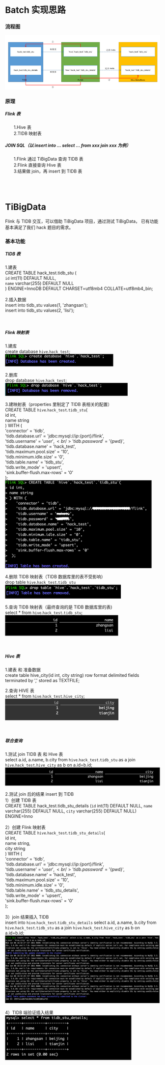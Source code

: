 # Batch 实现思路

### 流程图

![img](./images/pic1.png)  

### 原理

##### Flink 表<br/>
&ensp;&ensp;&ensp;&ensp;1.Hive 表<br/> 
&ensp;&ensp;&ensp;&ensp;2.TIDB 映射表<br/>

##### JOIN SQL（以 insert into … select … from xxx join xxx 为例）<br/>
&ensp;&ensp;&ensp;&ensp;1.Flink 通过 TiBigData 查询 TIDB 表<br/> 
&ensp;&ensp;&ensp;&ensp;2.Flink 直接查询 Hive 表<br/> 
&ensp;&ensp;&ensp;&ensp;3.结果做 join，再 insert 到 TIDB 表<br/> 
<br/><br/><br/>
# TiBigData
Flink 与 TIDB 交互，可以借助 TiBigData 项目，通过测试 TiBigData， 已有功能基本满足了我们 hack 题目的需求。
<br/>
### 基本功能
##### TIDB 表
1.建表<br/>
CREATE TABLE hack_test.tidb_stu (<br/>
 `id` int(11) DEFAULT NULL,<br/>
 `name` varchar(255) DEFAULT NULL<br/>
) ENGINE=InnoDB DEFAULT CHARSET=utf8mb4 COLLATE=utf8mb4_bin;<br/>
<br/>
2.插入数据<br/>
insert into tidb_stu values(1, 'zhangsan');
<br/>
insert into tidb_stu values(2, 'lisi');
<br/><br/><br/>
##### Flink 映射表

1.建库<br/>
create database `hive`.`hack_test`;
<br/>
![img](./images/pic2.png) 

 

2.删库<br/>
drop database `hive`.`hack_test`;
<br/>
![img](./images/pic3.png) 

 

3.建映射表（properties 里制定了 TIDB 表相关的配置）<br/>
CREATE TABLE `hive`.`hack_test`.`tidb_stu`(
<br/>
id int,
<br/>
name string
<br/>
) WITH (
<br/>
  'connector' = 'tidb',
<br/>
  'tidb.database.url' = 'jdbc:mysql://${ip}:${port}/flink',
<br/>
  'tidb.username' = '${user}',
<br/>
  'tidb.password' = '${pwd}',
<br/>
  'tidb.database.name' = 'hack_test',
<br/>
  'tidb.maximum.pool.size' = '10',
<br/>
  'tidb.minimum.idle.size' = '0',
<br/>
  'tidb.table.name' = 'tidb_stu',
<br/>
  'tidb.write_mode' = 'upsert',
<br/>
  'sink.buffer-flush.max-rows' = '0'
<br/>
 );
<br/>
![img](./images/pic4.png) 

 

4.删除 TIDB 映射表（TIDB 数据库里的表不受影响）<br/>
drop table  `hive`.`hack_test`.`tidb_stu`
<br/>
![img](./images/pic5.png) 

 

5.查询 TIDB 映射表（最终查询的是 TIDB 数据库里的表)<br/>
select * from `hive`.`hack_test`.`tidb_stu`;
<br/>
![img](./images/pic6.png) 
<br/><br/><br/>
##### Hive 表

1.建表 和 准备数据<br/>
create table hive_city(id int, city string) row format delimited fields terminated by ',' stored as TEXTFILE;


2.查询 HIVE 表<br/>
select * from `hive`.`hack_test`.`hive_city`;
<br/>
![img](./images/pic7.png) 
<br/><br/><br/>
##### 联合查询

1.测试 join TIDB 表 和 Hive 表<br/>
select a.id, a.name, b.city from `hive`.`hack_test`.`tidb_stu` as a join `hive`.`hack_test`.`hive_city` as b on a.id=b.id;
<br/>
![img](./images/pic8.png) 

 

2.测试 join 后的结果 insert 到 TIDB<br/>
 1）创建 TIDB 表<br/>
CREATE TABLE hack_test.tidb_stu_details (`id` int(11) DEFAULT NULL, `name` varchar(255) DEFAULT NULL, `city` varchar(255) DEFAULT NULL) ENGINE=Inno
<br/><br/>
 2）创建 Flink 映射表<br/>
CREATE TABLE `hive`.`hack_test`.`tidb_stu_details`(
<br/>
id int,
<br/>
name string,
<br/>
city string
<br/>
) WITH (
<br/>
  'connector' = 'tidb',
<br/>
  'tidb.database.url' = 'jdbc:mysql://${ip}:${port}/flink',
<br/>
  'tidb.username' = '${user}',
<br/>
  'tidb.password' = '${pwd}',
<br/>
  'tidb.database.name' = 'hack_test',
<br/>
  'tidb.maximum.pool.size' = '10',
<br/>
  'tidb.minimum.idle.size' = '0',
<br/>
  'tidb.table.name' = 'tidb_stu_details',
<br/>
  'tidb.write_mode' = 'upsert',
<br/>
  'sink.buffer-flush.max-rows' = '0'
<br/>
 );
<br/><br/>
 3）join 结果插入 TIDB<br/>
insert into `hive`.`hack_test`.`tidb_stu_details` select a.id, a.name, b.city from `hive`.`hack_test`.`tidb_stu` as a join `hive`.`hack_test`.`hive_city` as b on a.id=b.id;
<br/>
![img](./images/pic9.png) 
<br/><br/>
 4）TIDB 端验证插入结果<br/>
![img](./images/pic10.png) 
